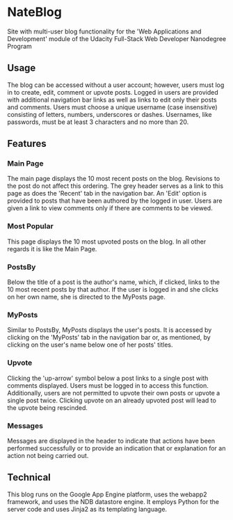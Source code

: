 # NateBlog
Site with multi-user blog functionality for the 'Web Applications and Development' module of the Udacity Full-Stack Web Developer Nanodegree Program

## Usage
The blog can be accessed without a user account; however, users must log in to create, edit, comment or upvote posts. Logged in users are provided with additional navigation bar links as well as links to edit only their posts and comments. Users must choose a unique username (case insensitive) consisting of letters, numbers, underscores or dashes. Usernames, like passwords, must be at least 3 characters and no more than 20.

## Features

### Main Page
The main page displays the 10 most recent posts on the blog. Revisions to the post do not affect this ordering.  The grey header serves as a link to this page as does the 'Recent' tab in the navigation bar. An 'Edit' option is provided to posts that have been authored by the logged in user. Users are given a link to view comments only if there are comments to be viewed.

### Most Popular
This page displays the 10 most upvoted posts on the blog. In all other regards it is like the Main Page.

### PostsBy
Below the title of a post is the author's name, which, if clicked, links to the 10 most recent posts by that author. If the user is logged in and she clicks on her own name, she is directed to the MyPosts page.

### MyPosts
Similar to PostsBy, MyPosts displays the user's posts. It is accessed by clicking on the 'MyPosts' tab in the navigation bar or, as mentioned, by clicking on the user's name below one of her posts' titles.

### Upvote
Clicking the 'up-arrow' symbol below a post links to a single post with comments displayed. Users must be logged in to access this function. Additionally, users are not permitted to upvote their own posts or upvote a single post twice. Clicking upvote on an already upvoted post will lead to the upvote being rescinded.

### Messages
Messages are displayed in the header to indicate that actions have been performed successfully or to provide an indication that or explanation for an action not being carried out.

## Technical
This blog runs on the Google App Engine platform, uses the webapp2 framework, and uses the NDB datastore engine. It employs Python for the server code and uses Jinja2 as its templating language.
